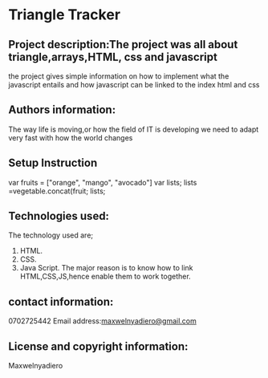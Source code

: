 # Triangle Tracker

## Project description:The project was all about triangle,arrays,HTML, css and javascript
the project gives simple information on how to implement what the javascript entails and how javascript can be linked to the index html and css

## Authors information:
The way life is moving,or how the field of IT is developing we need to adapt very fast with how the world changes

## Setup Instruction
var fruits = ["orange", "mango", "avocado"] var lists; lists =vegetable.concat(fruit; lists;

## Technologies used:
The technology used are;
1. HTML.
2. CSS.
3. Java Script.
The major reason is to know how to link HTML,CSS,JS,hence enable them to work together.

## contact information:
0702725442
Email address:maxwelnyadiero@gmail.com

## License and copyright information:
Maxwelnyadiero
